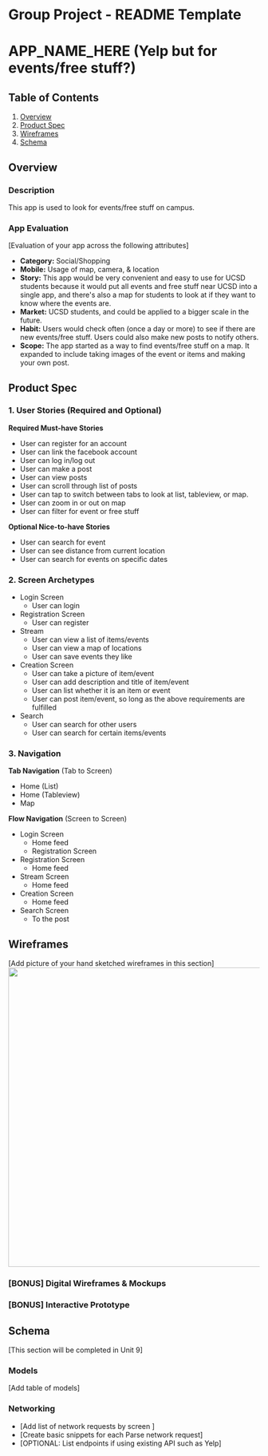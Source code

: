 Group Project - README Template
===

# APP_NAME_HERE (Yelp but for events/free stuff?)


## Table of Contents
1. [Overview](#Overview)
1. [Product Spec](#Product-Spec)
1. [Wireframes](#Wireframes)
2. [Schema](#Schema)

## Overview
### Description
This app is used to look for events/free stuff on campus.

### App Evaluation
[Evaluation of your app across the following attributes]
- **Category:** Social/Shopping
- **Mobile:** Usage of map, camera, & location
- **Story:** This app would be very convenient and easy to use for UCSD students because it would put all events and free stuff near UCSD into a single app, and there's also a map for students to look at if they want to know where the events are.
- **Market:** UCSD students, and could be applied to a bigger scale in the future.
- **Habit:** Users would check often (once a day or more) to see if there are new events/free stuff. Users could also make new posts to notify others.
- **Scope:** The app started as a way to find events/free stuff on a map. It expanded to include taking images of the event or items and making your own post. 

## Product Spec

### 1. User Stories (Required and Optional)

**Required Must-have Stories**

* User can register for an account
* User can link the facebook account
* User can log in/log out
* User can make a post
* User can view posts
* User can scroll through list of posts
* User can tap to switch between tabs to look at list, tableview, or map.
* User can zoom in or out on map
* User can filter for event or free stuff

**Optional Nice-to-have Stories**

* User can search for event
* User can see distance from current location
* User can search for events on specific dates

### 2. Screen Archetypes

* Login Screen
   * User can login 
* Registration Screen
   * User can register
* Stream
    * User can view a list of items/events
    * User can view a map of locations
    * User can save events they like
* Creation Screen
    * User can take a picture of item/event
    * User can add description and title of item/event
    * User can list whether it is an item or event
    * User can post item/event, so long as the above requirements are fulfilled
* Search
    * User can search for other users
    * User can search for certain items/events

### 3. Navigation

**Tab Navigation** (Tab to Screen)

* Home (List)
* Home (Tableview) 
* Map

**Flow Navigation** (Screen to Screen)

* Login Screen
   * Home feed
   * Registration Screen
* Registration Screen
   * Home feed
* Stream Screen
    * Home feed
* Creation Screen
    * Home feed
* Search Screen
    * To the post

## Wireframes
[Add picture of your hand sketched wireframes in this section]
<img src="YOUR_WIREFRAME_IMAGE_URL" width=600>

### [BONUS] Digital Wireframes & Mockups

### [BONUS] Interactive Prototype

## Schema 
[This section will be completed in Unit 9]
### Models
[Add table of models]
### Networking
- [Add list of network requests by screen ]
- [Create basic snippets for each Parse network request]
- [OPTIONAL: List endpoints if using existing API such as Yelp]
